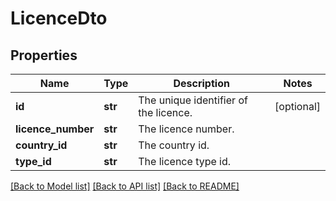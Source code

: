 # LicenceDto

## Properties
Name | Type | Description | Notes
------------ | ------------- | ------------- | -------------
**id** | **str** | The unique identifier of the licence. | [optional] 
**licence_number** | **str** | The licence number. | 
**country_id** | **str** | The country id. | 
**type_id** | **str** | The licence type id. | 

[[Back to Model list]](../README.md#documentation-for-models) [[Back to API list]](../README.md#documentation-for-api-endpoints) [[Back to README]](../README.md)

